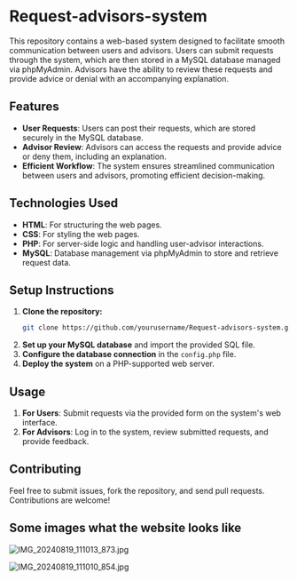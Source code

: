 # Request-advisors-system

This repository contains a web-based system designed to facilitate smooth communication between users and advisors. Users can submit requests through the system, which are then stored in a MySQL database managed via phpMyAdmin. Advisors have the ability to review these requests and provide advice or denial with an accompanying explanation.

## Features

- **User Requests**: Users can post their requests, which are stored securely in the MySQL database.
- **Advisor Review**: Advisors can access the requests and provide advice or deny them, including an explanation.
- **Efficient Workflow**: The system ensures streamlined communication between users and advisors, promoting efficient decision-making.

## Technologies Used

- **HTML**: For structuring the web pages.
- **CSS**: For styling the web pages.
- **PHP**: For server-side logic and handling user-advisor interactions.
- **MySQL**: Database management via phpMyAdmin to store and retrieve request data.

## Setup Instructions

1. **Clone the repository:**
    ```bash
    git clone https://github.com/yourusername/Request-advisors-system.git
    ```
2. **Set up your MySQL database** and import the provided SQL file.
3. **Configure the database connection** in the `config.php` file.
4. **Deploy the system** on a PHP-supported web server.

## Usage

1. **For Users**: Submit requests via the provided form on the system's web interface.
2. **For Advisors**: Log in to the system, review submitted requests, and provide feedback.

## Contributing

Feel free to submit issues, fork the repository, and send pull requests. Contributions are welcome!

## Some images what the website looks like 
![IMG_20240819_111013_873.jpg](https://github.com/user-attachments/assets/b440ac22-0018-48a4-877f-8aff7bec6879)

![IMG_20240819_111010_854.jpg](https://github.com/user-attachments/assets/9ef97f83-467a-4de9-a966-c90d7dd8f05f)